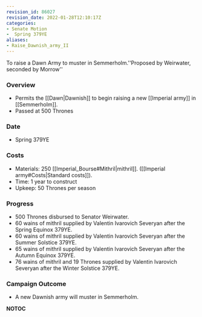 ```yaml
---
revision_id: 86027
revision_date: 2022-01-28T12:10:17Z
categories:
- Senate Motion
-  Spring 379YE
aliases:
- Raise_Dawnish_army_II
---
```


To raise a Dawn Army to muster in Semmerholm.''Proposed by Weirwater, seconded by Morrow'' 

### Overview
* Permits the [[Dawn|Dawnish]] to begin raising a new [[Imperial army]] in [[Semmerholm]].
* Passed at 500 Thrones

### Date
* Spring 379YE

### Costs
* Materials: 250 [[Imperial_Bourse#Mithril|mithril]]. ([[Imperial army#Costs|Standard costs]]).
* Time: 1 year to construct
* Upkeep: 50 Thrones per season

### Progress
* 500 Thrones disbursed to Senator Weirwater.
* 60 wains of mithril supplied by Valentin Ivarovich Severyan after the Spring Equinox 379YE.
* 60 wains of mithril supplied by Valentin Ivarovich Severyan after the Summer Solstice 379YE.
* 65 wains of mithril supplied by Valentin Ivarovich Severyan after the Autumn Equinox 379YE.
* 76 wains of mithril and 19 Thrones supplied by Valentin Ivarovich Severyan after the Winter Solstice 379YE.

### Campaign Outcome
* A new Dawnish army will muster in Semmerholm.



__NOTOC__